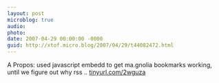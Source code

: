 ```yaml
---
layout: post
microblog: true
audio: 
photo: 
date: 2007-04-29 00:00:00 -0000
guid: http://xtof.micro.blog/2007/04/29/t44082472.html
---
```

A Propos: used javascript embedd to get ma.gnolia bookmarks working, until we figure out why rss .. [tinyurl.com/2wguza](http://tinyurl.com/2wguza)
